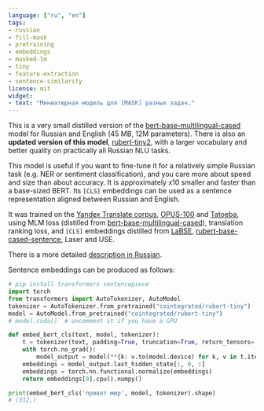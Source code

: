 ```yaml
---
language: ["ru", "en"]
tags:
- russian
- fill-mask
- pretraining
- embeddings
- masked-lm
- tiny
- feature-extraction
- sentence-similarity
license: mit
widget:
- text: "Миниатюрная модель для [MASK] разных задач."
---
```

This is a very small distilled version of the [bert-base-multilingual-cased](https://huggingface.co/bert-base-multilingual-cased) model for Russian and English (45 MB, 12M parameters). There is also an **updated version of this model**, [rubert-tiny2](https://huggingface.co/cointegrated/rubert-tiny2), with a larger vocabulary and better quality on practically all Russian NLU tasks.

This model is useful if you want to fine-tune it for a relatively simple Russian task (e.g. NER or sentiment classification), and you care more about speed and size than about accuracy. It is approximately x10 smaller and faster than a base-sized BERT. Its `[CLS]` embeddings can be used as a sentence representation aligned between Russian and English. 

It was trained on the [Yandex Translate corpus](https://translate.yandex.ru/corpus), [OPUS-100](https://huggingface.co/datasets/opus100) and [Tatoeba](https://huggingface.co/datasets/tatoeba), using MLM loss (distilled from [bert-base-multilingual-cased](https://huggingface.co/bert-base-multilingual-cased)), translation ranking loss, and `[CLS]` embeddings distilled from [LaBSE](https://huggingface.co/sentence-transformers/LaBSE), [rubert-base-cased-sentence](https://huggingface.co/DeepPavlov/rubert-base-cased-sentence), Laser and USE.

There is a more detailed [description in Russian](https://habr.com/ru/post/562064/). 

Sentence embeddings can be produced as follows:

```python
# pip install transformers sentencepiece
import torch
from transformers import AutoTokenizer, AutoModel
tokenizer = AutoTokenizer.from_pretrained("cointegrated/rubert-tiny")
model = AutoModel.from_pretrained("cointegrated/rubert-tiny")
# model.cuda()  # uncomment it if you have a GPU

def embed_bert_cls(text, model, tokenizer):
    t = tokenizer(text, padding=True, truncation=True, return_tensors='pt')
    with torch.no_grad():
        model_output = model(**{k: v.to(model.device) for k, v in t.items()})
    embeddings = model_output.last_hidden_state[:, 0, :]
    embeddings = torch.nn.functional.normalize(embeddings)
    return embeddings[0].cpu().numpy()

print(embed_bert_cls('привет мир', model, tokenizer).shape)
# (312,)
```
